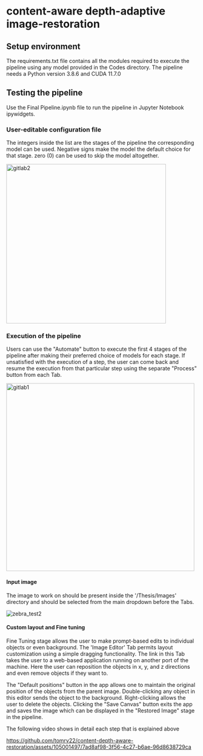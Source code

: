 # content-aware depth-adaptive image-restoration

## Setup environment
The requirements.txt file contains all the modules required to execute the pipeline using any model provided in the Codes directory. 
The pipeline needs a Python version 3.8.6 and CUDA 11.7.0

## Testing the pipeline
Use the Final Pipeline.ipynb file to run the pipeline in Jupyter Notebook ipywidgets.

### User-editable configuration file
The integers inside the list are the stages of the pipeline the corresponding model can be used. Negative signs make the model the default choice for that stage.
zero (0) can be used to skip the model altogether. 

<img width="421" alt="gitlab2" src="https://github.com/tomrv22/content-depth-aware-restoration/assets/105001497/3ed51ed4-697a-4a04-af25-78c10ca57e5a">


### Execution of the pipeline
Users can use the "Automate" button to execute the first 4 stages of the pipeline after making their preferred choice of models for each stage. If unsatisfied with the execution of a step, the user can come back and resume the execution from that particular step using the separate "Process" button from each Tab. 

<img width="496" alt="gitlab1" src="https://github.com/tomrv22/content-depth-aware-restoration/assets/105001497/124baf54-e2b6-44dd-8e66-4b4a8234935b">


#### Input image
The image to work on should be present inside the '/Thesis/Images' directory and should be selected from the main dropdown before the Tabs. 

![zebra_test2](https://github.com/tomrv22/content-depth-aware-restoration/assets/105001497/f7ff4819-4075-4a3c-9f85-63cba70237f1)

#### Custom layout and Fine tuning

Fine Tuning stage allows the user to make prompt-based edits to individual objects or even background. The 'Image Editor' Tab permits layout customization using a simple dragging functionality. The link in this Tab takes the user to a web-based application running on another port of the machine. Here the user can reposition the objects in x, y, and z directions and even remove objects if they want to.

The "Default positions" button in the app allows one to maintain the original position of the objects from the parent image. Double-clicking any object in this editor sends the object to the background. Right-clicking allows the user to delete the objects. Clicking the "Save Canvas" button exits the app and saves the image which can be displayed in the "Restored Image" stage in the pipeline. 

The following video shows in detail each step that is explained above

https://github.com/tomrv22/content-depth-aware-restoration/assets/105001497/7ad8af98-3f56-4c27-b6ae-96d8638729ca


